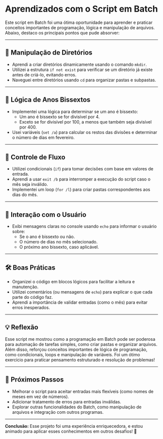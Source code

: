 # Aprendizados com o Script em Batch

Este script em Batch foi uma ótima oportunidade para aprender e praticar conceitos importantes de programação, lógica e manipulação de arquivos. Abaixo, destaco os principais pontos que pude absorver:

---

## 📂 **Manipulação de Diretórios**
- Aprendi a criar diretórios dinamicamente usando o comando `mkdir`.
- Utilizei a estrutura `if not exist` para verificar se um diretório já existe antes de criá-lo, evitando erros.
- Naveguei entre diretórios usando `cd` para organizar pastas e subpastas.

---

## 📅 **Lógica de Anos Bissextos**
- Implementei uma lógica para determinar se um ano é bissexto:
  - Um ano é bissexto se for divisível por 4.
  - Exceto se for divisível por 100, a menos que também seja divisível por 400.
- Usei variáveis (`set /a`) para calcular os restos das divisões e determinar o número de dias em fevereiro.

---

## 🔢 **Controle de Fluxo**
- Utilizei condicionais (`if`) para tomar decisões com base em valores de entrada.
- Aprendi a usar `exit /b` para interromper a execução do script caso o mês seja inválido.
- Implementei um loop (`for /l`) para criar pastas correspondentes aos dias do mês.

---

## 📝 **Interação com o Usuário**
- Exibi mensagens claras no console usando `echo` para informar o usuário sobre:
  - Se o ano é bissexto ou não.
  - O número de dias no mês selecionado.
  - O próximo ano bissexto, caso aplicável.

---

## 🛠️ **Boas Práticas**
- Organizei o código em blocos lógicos para facilitar a leitura e manutenção.
- Utilizei comentários (ou mensagens de `echo`) para explicar o que cada parte do código faz.
- Aprendi a importância de validar entradas (como o mês) para evitar erros inesperados.

---

## 💡 **Reflexão**
Esse script me mostrou como a programação em Batch pode ser poderosa para automação de tarefas simples, como criar pastas e organizar arquivos. Além disso, reforçou conceitos importantes de lógica de programação, como condicionais, loops e manipulação de variáveis. Foi um ótimo exercício para praticar pensamento estruturado e resolução de problemas!

---

## 🚀 **Próximos Passos**
- Melhorar o script para aceitar entradas mais flexíveis (como nomes de meses em vez de números).
- Adicionar tratamento de erros para entradas inválidas.
- Explorar outras funcionalidades do Batch, como manipulação de arquivos e integração com outros programas.

---

**Conclusão:** Esse projeto foi uma experiência enriquecedora, e estou animado para aplicar esses conhecimentos em outros desafios! 🎉
